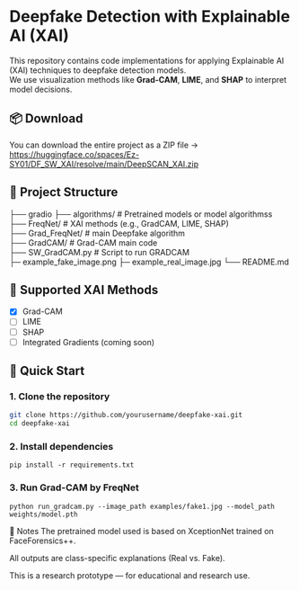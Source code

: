 # Deepfake Detection with Explainable AI (XAI)

This repository contains code implementations for applying Explainable AI (XAI) techniques to deepfake detection models.  
We use visualization methods like **Grad-CAM**, **LIME**, and **SHAP** to interpret model decisions.

## 📦 Download
You can download the entire project as a ZIP file
-> https://huggingface.co/spaces/Ez-SY01/DF_SW_XAI/resolve/main/DeepSCAN_XAI.zip

## 📂 Project Structure
├── gradio
  ├── algorithms/ # Pretrained models or model algorithmss<br>
  ├── FreqNet/ # XAI methods (e.g., GradCAM, LIME, SHAP)<br>
    ├── Grad_FreqNet/ # main Deepfake algorithm<br>
    ├── GradCAM/ # Grad-CAM main code<br>
  ├── SW_GradCAM.py # Script to run GRADCAM<br>
├─ example_fake_image.png
├─ example_real_image.jpg
└── README.md

## 🧠 Supported XAI Methods

- [x] Grad-CAM  
- [ ] LIME  
- [ ] SHAP  
- [ ] Integrated Gradients (coming soon)

## 🚀 Quick Start

### 1. Clone the repository
```bash
git clone https://github.com/yourusername/deepfake-xai.git
cd deepfake-xai
```
### 2. Install dependencies
```
pip install -r requirements.txt
```
### 3. Run Grad-CAM by FreqNet
```
python run_gradcam.py --image_path examples/fake1.jpg --model_path weights/model.pth
```

📝 Notes
The pretrained model used is based on XceptionNet trained on FaceForensics++.

All outputs are class-specific explanations (Real vs. Fake).

This is a research prototype — for educational and research use.
